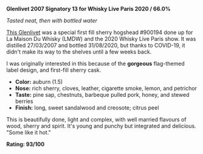 **Glenlivet 2007 Signatory 13 for Whisky Live Paris 2020 / 66.0%**

*Tasted neat, then with bottled water*

[This Glenlivet](https://www.whiskybase.com/whiskies/whisky/170611/glenlivet-2007-sv) was a special first fill sherry hogshead #900194 done up for La Maison Du Whisky (LMDW) and the 2020 Whisky Live Paris show.  It was distilled 27/03/2007 and bottled 31/08/2020, but thanks to COVID-19, it didn't make its way to the shelves until a few weeks back.

I was originally interested in this because of the **gorgeous** flag-themed label design, and first-fill sherry cask.

* **Color:** auburn (1.5)
* **Nose:** rich sherry, cloves, leather, cigarette smoke, lemon, and petrichor
* **Taste:** pine sap, chestnuts, barbeque pulled pork, honey, and stewed berries
* **Finish:** long, sweet sandalwood and creosote; citrus peel

This is beautifully done, light and complex, with well married flavours of wood, sherry and spirit.  It's young and punchy but integrated and delicious.  "Some like it hot."

**Rating: 93/100**